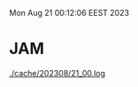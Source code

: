 Mon Aug 21 00:12:06 EEST 2023
# JAM
<a href='./cache/202308/21_00.log'>./cache/202308/21_00.log</a>
